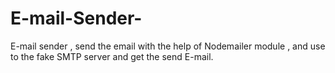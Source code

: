 # E-mail-Sender-
E-mail sender , send the email with the help of Nodemailer module , and use to the fake SMTP server and get the send E-mail.
